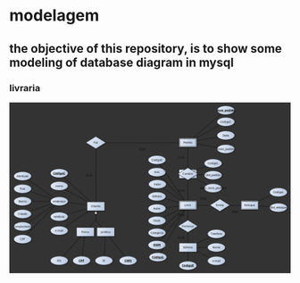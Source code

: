 <h1>modelagem </h1>
<h2>the objective of this repository, is to show some modeling of database diagram in mysql</h2>

<h3>livraria</h3>

<img src="./diagram/Livrodiagrama.bmp">
